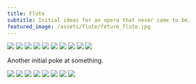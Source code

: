 ```yaml
---
title: Flute
subtitle: Initial ideas for an opera that never came to be.
featured_image: /assets/flute/feture_flute.jpg
---
```


<div class="gallery" data-columns="2">
	<img src="/assets/flute/mat_09.jpg">
	<img src="/assets/flute/mat_00.jpg">
	<img src="/assets/flute/mat_01.jpg">
	<img src="/assets/flute/mat_02.jpg">
	<img src="/assets/flute/mat_05.jpg">
	<img src="/assets/flute/mat_06.jpg">
	<img src="/assets/flute/mat_07.jpg">
	<img src="/assets/flute/mat_08.png">
	<img src="/assets/flute/dark_01.png">
	<img src="/assets/flute/dark_02.png">    
</div>

Another initial poke at something.

<div class="gallery" data-columns="4">
	<img src="/assets/flute/layout_07.png">
	<img src="/assets/flute/layout_01.png">
	<img src="/assets/flute/layout_02.png">
	<img src="/assets/flute/layout_03.png">
	<img src="/assets/flute/layout_04.png">
	<img src="/assets/flute/layout_05.png">
	<img src="/assets/flute/layout_06.png">
	<img src="/assets/flute/arch_02.png">
</div>















